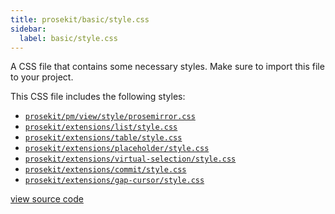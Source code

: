 ```yaml
---
title: prosekit/basic/style.css
sidebar:
  label: basic/style.css
---
```


A CSS file that contains some necessary styles. Make sure to import this file to your project.

This CSS file includes the following styles:

- [`prosekit/pm/view/style/prosemirror.css`](/references/pm/view/style/prosemirrorcss/)
- [`prosekit/extensions/list/style.css`](/references/extensions/list/stylecss/)
- [`prosekit/extensions/table/style.css`](/references/extensions/table/stylecss/)
- [`prosekit/extensions/placeholder/style.css`](/references/extensions/placeholder/stylecss/)
- [`prosekit/extensions/virtual-selection/style.css`](/references/extensions/virtual-selection/stylecss/)
- [`prosekit/extensions/commit/style.css`](/references/extensions/commit/stylecss/)
- [`prosekit/extensions/gap-cursor/style.css`](/references/extensions/gap-cursor/stylecss/)

[view source code](https://unpkg.com/prosekit/basic/style.css)
